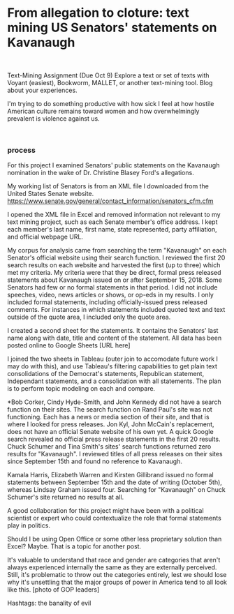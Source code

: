 # From allegation to cloture: text mining US Senators' statements on Kavanaugh

&nbsp;
&nbsp;

Text-Mining Assignment (Due Oct 9) Explore a text or set of texts with Voyant (easiest), Bookworm, MALLET, or another text-mining tool. Blog about your experiences.

I'm trying to do something productive with how sick I feel at how hostile American culture remains toward women and how overwhelmingly prevalent is violence against us.

&nbsp;

### process

For this project I examined Senators' public statements on the Kavanaugh nomination in the wake of Dr. Christine Blasey Ford's allegations. 

My working list of Senators is from an XML file I downloaded from the United States Senate website. https://www.senate.gov/general/contact_information/senators_cfm.cfm

I opened the XML file in Excel and removed information not relevant to my text mining project, such as each Senate member's office address. I kept each member's last name, first name, state represented, party affiliation, and official webpage URL. 

My corpus for analysis came from searching the term "Kavanaugh" on each Senator's official website using their search function. I reviewed the first 20 search results on each website and harvested the first (up to three) which met my criteria. My criteria were that they be direct, formal press released statements about Kavanaugh issued on or after September 15, 2018. Some Senators had few or no formal statements in that period. I did not include speeches, video, news articles or shows, or op-eds in my results. I only included formal statements, including officially-issued press released comments. For instances in which statements included quoted text and text outside of the quote area, I included only the quote area. 

I created a second sheet for the statements. It contains the Senators' last name along with date, title and content of the statement.
All data has been posted online to Google Sheets [URL here]

I joined the two sheets in Tableau (outer join to accomodate future work I may do with this), and use Tableau's filtering capabilities to get plain text consolidations of the Democrat's statements, Republican statement, Independant statements, and a consolidation with all statements. The plan is to perform topic modeling on each and compare.





*Bob Corker, Cindy Hyde-Smith, and John Kennedy did not have a search function on their sites. The search function on Rand Paul's site was not functioning. Each has a news or media section of their site, and that is where I looked for press releases. Jon Kyl, John McCain's replacement, does not have an official Senate website of his own yet. A quick Google search revealed no official press release statements in the first 20 results. Chuck Schumer and Tina Smith's sites' search functions returned zero results for "Kavanaugh". I reviewed titles of all press releases on their sites since September 15th and found no reference to Kavanaugh.


Kamala Harris, Elizabeth Warren and Kirsten Gillibrand issued no formal statements between September 15th and the date of writing (October 5th), whereas Lindsay Graham issued four. Searching for "Kavanaugh" on Chuck Schumer's site returned no results at all.

A good collaboration for this project might have been with a political scientist or expert who could contextualize the role that formal statements play in politics.

Should I be using Open Office or some other less proprietary solution than Excel? Maybe. That is a topic for another post.

It's valuable to understand that race and gender are categories that aren't always experienced internally the same as they are externally perceived. Still, it's problematic to throw out the categories entirely, lest we should lose why it's unsettling that the major groups of power in America tend to all look like this.  [photo of GOP leaders]


Hashtags:  the banality of evil

